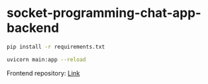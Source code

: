 # socket-programming-chat-app-backend

```bash
pip install -r requirements.txt
```
```bash
uvicorn main:app --reload
```


Frontend repository: [Link](https://github.com/pupipatsk/socket-programming-chat-app-frontend.git)
